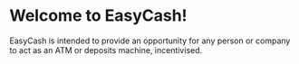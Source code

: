 # Welcome to EasyCash!

EasyCash is intended to provide an opportunity for any person or company to act as an ATM or deposits machine, incentivised.